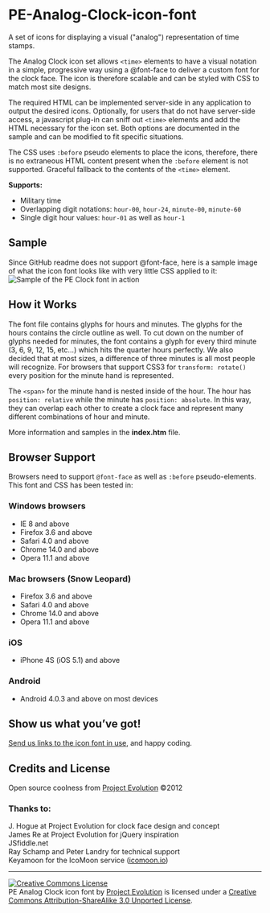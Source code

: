 PE-Analog-Clock-icon-font
=========================

A set of icons for displaying a visual ("analog") representation of time stamps. 

The Analog Clock icon set allows <code>&lt;time&gt;</code> elements to have a visual notation in a simple, progressive way using a @font-face to deliver a custom font for the clock face. The icon is therefore scalable and can be styled with CSS to match most site designs. 

The required HTML can be implemented server-side in any application to output the desired icons. Optionally, for users that do not have server-side access, a javascript plug-in can sniff out <code>&lt;time&gt;</code> elements and add the HTML necessary for the icon set. Both options are documented in the sample and can be modified to fit specific situations. 

The CSS uses <code>:before</code> pseudo elements to place the icons, therefore, there is no extraneous HTML content present when the <code>:before</code> element is not supported. Graceful fallback to the contents of the <code>&lt;time&gt;</code> element.

<strong>Supports:</strong></p>
<ul>
<li>Military time</li>
<li>Overlapping digit notations: <code>hour-00</code>, <code>hour-24</code>, <code>minute-00</code>, <code>minute-60</code>
<li>Single digit hour values: <code>hour-01</code> as well as <code>hour-1</code></li>
</ul>


<h2>Sample</h2>
Since GitHub readme does not support @font-face, here is a sample image of what the icon font looks like with very little CSS applied to it:

<img src="https://raw.github.com/proevo/PE-Analog-Clock-icon-font/master/sample.png" alt="Sample of the PE Clock font in action">


<h2>How it Works</h2>

The font file contains glyphs for hours and minutes. The glyphs for the hours contains the circle outline as well. To cut down on the number of glyphs needed for minutes, the font contains a glyph for every third minute (3, 6, 9, 12, 15, etc...) which hits the quarter hours perfectly. We also decided that at most sizes, a difference of three minutes is all most people will recognize. For browsers that support CSS3 for <code>transform: rotate()</code> every position for the minute hand is represented. 

The <code>&lt;span&gt;</code> for the minute hand is nested inside of the hour. The hour has <code>position: relative</code> while the minute has <code>position: absolute</code>. In this way, they can overlap each other to create a clock face and represent many different combinations of hour and minute. 

More information and samples in the <strong>index.htm</strong> file. 


<h2>Browser Support</h2>
Browsers need to support <code>@font-face</code> as well as <code>:before</code> pseudo-elements. This font and CSS has been tested in:

<h3>Windows browsers</h3>
<ul>
<li>IE 8 and above</li>
<li>Firefox 3.6 and above</li>
<li>Safari 4.0 and above</li>
<li>Chrome 14.0 and above</li>
<li>Opera 11.1 and above</li>
</ul>

<h3>Mac browsers (Snow Leopard)</h3>
<ul>
<li>Firefox 3.6 and above</li>
<li>Safari 4.0 and above</li>
<li>Chrome 14.0 and above</li>
<li>Opera 11.1 and above</li>
</ul>

<h3>iOS</h3>
<ul>
<li>iPhone 4S (iOS 5.1) and above</li>
</ul>

<h3>Android</h3>
<ul>
<li>Android 4.0.3 and above on most devices</li>
</ul>


<h2>Show us what you&rsquo;ve got!</h2>
<a href="j@projectevolution.com">Send us links to the icon font in use</a>, and happy coding.


<h2>Credits and License</h2>
Open source coolness from <a href="http://www.projectevolution.com" title="Python and Django developers in Providence, RI">Project Evolution</a> &copy;2012

<h3>Thanks to:</h3>
J. Hogue at Project Evolution for clock face design and concept<br>
James Re at Project Evolution for jQuery inspiration<br>
JSfiddle.net<br>
Ray Schamp and Peter Landry for technical support<br>
Keyamoon for the IcoMoon service (<a href="http://iconmoon.io">icomoon.io</a>)

<hr>

<a rel="license" href="http://creativecommons.org/licenses/by-sa/3.0/deed.en_US">
<img alt="Creative Commons License" style="border-width:0" src="http://i.creativecommons.org/l/by-sa/3.0/88x31.png" /></a><br />
<span xmlns:dct="http://purl.org/dc/terms/" href="http://purl.org/dc/dcmitype/Text" property="dct:title" rel="dct:type">PE Analog Clock icon font</span> 
by <a xmlns:cc="http://creativecommons.org/ns#" href="http://www.projectevolution.com" property="cc:attributionName" rel="cc:attributionURL">Project Evolution</a> 
is licensed under a <a rel="license" href="http://creativecommons.org/licenses/by-sa/3.0/deed.en_US">Creative Commons Attribution-ShareAlike 3.0 Unported License</a>.